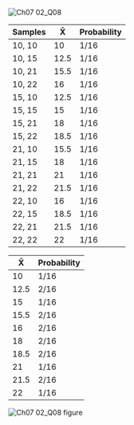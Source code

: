 
![Ch07 02_Q08](https://github.com/user-attachments/assets/50d6eca8-7414-49c5-a950-571cfd2a3588)

| Samples  | X̄   | Probability |
|----------|------|-------------|
| 10, 10   | 10   | 1/16        |
| 10, 15   | 12.5 | 1/16        |
| 10, 21   | 15.5 | 1/16        |
| 10, 22   | 16   | 1/16        |
| 15, 10   | 12.5 | 1/16        |
| 15, 15   | 15   | 1/16        |
| 15, 21   | 18   | 1/16        |
| 15, 22   | 18.5 | 1/16        |
| 21, 10   | 15.5 | 1/16        |
| 21, 15   | 18   | 1/16        |
| 21, 21   | 21   | 1/16        |
| 21, 22   | 21.5 | 1/16        |
| 22, 10   | 16   | 1/16        |
| 22, 15   | 18.5 | 1/16        |
| 22, 21   | 21.5 | 1/16        |
| 22, 22   | 22   | 1/16        |

| X̄   | Probability |
|------|-------------|
| 10   | 1/16        |
| 12.5 | 2/16        |
| 15   | 1/16        |
| 15.5 | 2/16        |
| 16   | 2/16        |
| 18   | 2/16        |
| 18.5 | 2/16        |
| 21   | 1/16        |
| 21.5 | 2/16        |
| 22   | 1/16        |

![Ch07 02_Q08 figure](https://github.com/user-attachments/assets/e98d4316-3ba7-4e59-81fb-fafa0d597d8e)
